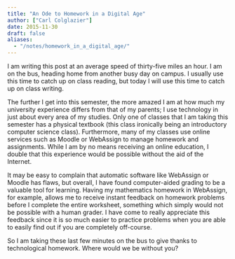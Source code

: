 ```yaml
---
title: "An Ode to Homework in a Digital Age"
author: ["Carl Colglazier"]
date: 2015-11-30
draft: false
aliases:
  - "/notes/homework_in_a_digital_age/"
---
```


I am writing this post at an average speed of thirty-five miles an
hour.  I am on the bus, heading home from another busy day on
campus. I usually use this time to catch up on class reading, but
today I will use this time to catch up on class writing.

The further I get into this semester, the more amazed I am at how much
my university experience differs from that of my parents; I use
technology in just about every area of my studies. Only one of classes
that I am taking this semester has a physical textbook (this class
ironically being an introductory computer science class). Furthermore,
many of my classes use online services such as Moodle or WebAssign to
manage homework and assignments. While I am by no means receiving an
online education, I double that this experience would be possible
without the aid of the Internet.

It may be easy to complain that automatic software like WebAssign or
Moodle has flaws, but overall, I have found computer-aided grading to
be a valuable tool for learning. Having my mathematics homework in
WebAssign, for example, allows me to receive instant feedback on
homework problems before I complete the entire worksheet, something
which simply would not be possible with a human grader. I have come to
really appreciate this feedback since it is so much easier to practice
problems when you are able to easily find out if you are completely
off-course.

So I am taking these last few minutes on the bus to give thanks to
technological homework. Where would we be without you?